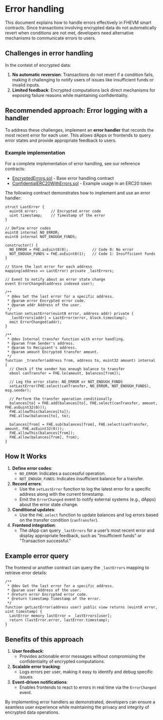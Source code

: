 # Error handling

This document explains how to handle errors effectively in FHEVM smart contracts. Since transactions involving encrypted
data do not automatically revert when conditions are not met, developers need alternative mechanisms to communicate
errors to users.

## **Challenges in error handling**

In the context of encrypted data:

1. **No automatic reversion**: Transactions do not revert if a condition fails, making it challenging to notify users of
   issues like insufficient funds or invalid inputs.
2. **Limited feedback**: Encrypted computations lack direct mechanisms for exposing failure reasons while maintaining
   confidentiality.

## **Recommended approach: Error logging with a handler**

To address these challenges, implement an **error handler** that records the most recent error for each user. This
allows dApps or frontends to query error states and provide appropriate feedback to users.

### **Example implementation**

For a complete implementation of error handling, see our reference contracts:

- [EncryptedErrors.sol](https://github.com/zama-ai/fhevm-contracts/blob/main/contracts/utils/EncryptedErrors.sol) - Base
  error handling contract
- [ConfidentialERC20WithErrors.sol](https://github.com/zama-ai/fhevm-contracts/blob/main/contracts/token/ERC20/extensions/ConfidentialERC20WithErrors.sol) -
  Example usage in an ERC20 token

The following contract demonstrates how to implement and use an error handler:

```solidity
struct LastError {
  euint8 error;      // Encrypted error code
  uint timestamp;    // Timestamp of the error
}

// Define error codes
euint8 internal NO_ERROR;
euint8 internal NOT_ENOUGH_FUNDS;

constructor() {
  NO_ERROR = FHE.asEuint8(0);           // Code 0: No error
  NOT_ENOUGH_FUNDS = FHE.asEuint8(1);   // Code 1: Insufficient funds
}

// Store the last error for each address
mapping(address => LastError) private _lastErrors;

// Event to notify about an error state change
event ErrorChanged(address indexed user);

/**
 * @dev Set the last error for a specific address.
 * @param error Encrypted error code.
 * @param addr Address of the user.
 */
function setLastError(euint8 error, address addr) private {
  _lastErrors[addr] = LastError(error, block.timestamp);
  emit ErrorChanged(addr);
}

/**
 * @dev Internal transfer function with error handling.
 * @param from Sender's address.
 * @param to Recipient's address.
 * @param amount Encrypted transfer amount.
 */
function _transfer(address from, address to, euint32 amount) internal {
  // Check if the sender has enough balance to transfer
  ebool canTransfer = FHE.le(amount, balances[from]);

  // Log the error state: NO_ERROR or NOT_ENOUGH_FUNDS
  setLastError(FHE.select(canTransfer, NO_ERROR, NOT_ENOUGH_FUNDS), msg.sender);

  // Perform the transfer operation conditionally
  balances[to] = FHE.add(balances[to], FHE.select(canTransfer, amount, FHE.asEuint32(0)));
  FHE.allowThis(balances[to]);
  FHE.allow(balances[to], to);

  balances[from] = FHE.sub(balances[from], FHE.select(canTransfer, amount, FHE.asEuint32(0)));
  FHE.allowThis(balances[from]);
  FHE.allow(balances[from], from);
}
```

## **How It Works**

1. **Define error codes**:
   - `NO_ERROR`: Indicates a successful operation.
   - `NOT_ENOUGH_FUNDS`: Indicates insufficient balance for a transfer.
2. **Record errors**:
   - Use the `setLastError` function to log the latest error for a specific address along with the current timestamp.
   - Emit the `ErrorChanged` event to notify external systems (e.g., dApps) about the error state change.
3. **Conditional updates**:
   - Use the `FHE.select` function to update balances and log errors based on the transfer condition (`canTransfer`).
4. **Frontend integration**:
   - The dApp can query `_lastErrors` for a user’s most recent error and display appropriate feedback, such as
     "Insufficient funds" or "Transaction successful."

## **Example error query**

The frontend or another contract can query the `_lastErrors` mapping to retrieve error details:

```solidity
/**
 * @dev Get the last error for a specific address.
 * @param user Address of the user.
 * @return error Encrypted error code.
 * @return timestamp Timestamp of the error.
 */
function getLastError(address user) public view returns (euint8 error, uint timestamp) {
  LastError memory lastError = _lastErrors[user];
  return (lastError.error, lastError.timestamp);
}
```

## **Benefits of this approach**

1. **User feedback**:
   - Provides actionable error messages without compromising the confidentiality of encrypted computations.
2. **Scalable error tracking**:
   - Logs errors per user, making it easy to identify and debug specific issues.
3. **Event-driven notifications**:
   - Enables frontends to react to errors in real time via the `ErrorChanged` event.

By implementing error handlers as demonstrated, developers can ensure a seamless user experience while maintaining the
privacy and integrity of encrypted data operations.
